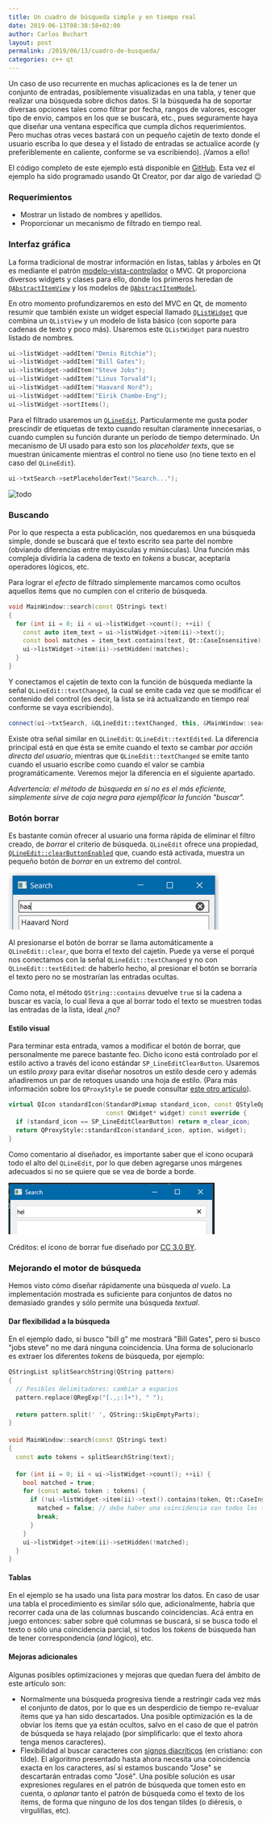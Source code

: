 ```yaml
---
title: Un cuadro de búsqueda simple y en tiempo real
date: 2019-06-13T08:38:58+02:00
author: Carlos Buchart
layout: post
permalink: /2019/06/13/cuadro-de-busqueda/
categories: c++ qt
---
```

Un caso de uso recurrente en muchas aplicaciones es la de tener un conjunto de entradas, posiblemente visualizadas en una tabla, y tener que realizar una búsqueda sobre dichos datos. Si la búsqueda ha de soportar diversas opciones tales como filtrar por fecha, rangos de valores, escoger tipo de envío, campos en los que se buscará, etc., pues seguramente haya que diseñar una ventana específica que cumpla dichos requerimientos. Pero muchas otras veces bastará con un pequeño cajetín de texto donde el usuario escriba lo que desea y el listado de entradas se actualice acorde (y preferiblemente en caliente, conforme se va escribiendo). ¡Vamos a ello!

El código completo de este ejemplo está disponible en [GitHub](https://github.com/BlogHeaderFiles/SourceCode/tree/master/Basic_search_box). Esta vez el ejemplo ha sido programado usando Qt Creator, por dar algo de variedad 😉

### Requerimientos

- Mostrar un listado de nombres y apellidos.
- Proporcionar un mecanismo de filtrado en tiempo real.

### Interfaz gráfica

La forma tradicional de mostrar información en listas, tablas y árboles en Qt es mediante el patrón [modelo-vista-controlador](https://doc.qt.io/qt-5/model-view-programming.html) o MVC. Qt proporciona diversos widgets y clases para ello, donde los primeros heredan de [`QAbstractItemView`](https://doc.qt.io/qt-5/qabstractitemview.html) y los modelos de [`QAbstractItemModel`](https://doc.qt.io/qt-5/qabstractitemmodel.html).

En otro momento profundizaremos en esto del MVC en Qt, de momento resumir que también existe un widget especial llamado [`QListWidget`](https://doc.qt.io/qt-5/qlistwidget.html) que combina un `QListView` y un modelo de lista básico (con soporte para cadenas de texto y poco más). Usaremos este `QListWidget` para nuestro listado de nombres.

```cpp
ui->listWidget->addItem("Denis Ritchie");
ui->listWidget->addItem("Bill Gates");
ui->listWidget->addItem("Steve Jobs");
ui->listWidget->addItem("Linus Torvald");
ui->listWidget->addItem("Haavard Nord");
ui->listWidget->addItem("Eirik Chambe-Eng");
ui->listWidget->sortItems();
```

Para el filtrado usaremos un [`QLineEdit`](https://doc.qt.io/qt-5/qlineedit.html). Particularmente me gusta poder prescindir de etiquetas de texto cuando resultan claramente innecesarias, o cuando cumplen su función durante un período de tiempo determinado. Un mecanismo de UI usado para esto son los _placeholder texts_, que se muestran únicamente mientras el control no tiene uso (no tiene texto en el caso del `QLineEdit`).

```cpp
ui->txtSearch->setPlaceholderText("Search...");
```

![todo](/assets/images/search_ui.png)

### Buscando

Por lo que respecta a esta publicación, nos quedaremos en una búsqueda simple, donde se buscará que el texto escrito sea parte del nombre (obviando diferencias entre mayúsculas y minúsculas). Una función más compleja dividiría la cadena de texto en _tokens_ a buscar, aceptaría operadores lógicos, etc.

Para lograr el _efecto_ de filtrado simplemente marcamos como ocultos aquellos ítems que no cumplen con el criterio de búsqueda.

```cpp
void MainWindow::search(const QString& text)
{
  for (int ii = 0; ii < ui->listWidget->count(); ++ii) {
    const auto item_text = ui->listWidget->item(ii)->text();
    const bool matches = item_text.contains(text, Qt::CaseInsensitive);
    ui->listWidget->item(ii)->setHidden(!matches);
  }
}
```

Y conectamos el cajetín de texto con la función de búsqueda mediante la señal `QLineEdit::textChanged`, la cual se emite cada vez que se modificar el contenido del control (es decir, la lista se irá actualizando en tiempo real conforme se vaya escribiendo).

```cpp
connect(ui->txtSearch, &QLineEdit::textChanged, this, &MainWindow::search);
```

Existe otra señal similar en `QLineEdit`: `QLineEdit::textEdited`. La diferencia principal está en que ésta se emite cuando el texto se cambar _por acción directa del usuario_, mientras que `QLineEdit::textChanged` se emite tanto cuando el usuario escribe como cuando el valor se cambia programáticamente. Veremos mejor la diferencia en el siguiente apartado.

_Advertencia: el método de búsqueda en sí no es el más eficiente, simplemente sirve de caja negra para ejemplificar la función "buscar"._

### Botón borrar

Es bastante común ofrecer al usuario una forma rápida de eliminar el filtro creado, de _borrar_ el criterio de búsqueda. `QLineEdit` ofrece una propiedad, [`QLineEdit::clearButtonEnabled`](https://doc.qt.io/qt-5/qlineedit.html#clearButtonEnabled-prop) que, cuando está activada, muestra un pequeño botón de _borrar_ en un extremo del control.

![todo](/assets/images/qlineedit_clear_button.png)

Al presionarse el botón de borrar se llama automáticamente a `QLineEdit::clear`, que borra el texto del cajetín. Puede ya verse el porqué nos conectamos con la señal `QLineEdit::textChanged` y no con `QLineEdit::textEdited`: de haberlo hecho, al presionar el botón se borraría el texto pero no se mostrarían las entradas ocultas.

Como nota, el método `QString::contains` devuelve `true` si la cadena a buscar es vacía, lo cual lleva a que al borrar todo el texto se muestren todas las entradas de la lista, ideal ¿no?

#### Estilo visual

Para terminar esta entrada, vamos a modificar el botón de borrar, que personalmente me parece bastante feo. Dicho icono está controlado por el estilo activo a través del icono estándar `SP_LineEditClearButton`. Usaremos un estilo _proxy_ para evitar diseñar nosotros un estilo desde cero y además añadiremos un par de retoques usando una hoja de estilo. (Para más información sobre los `QProxyStyle` se puede consultar [este otro artículo](introduccion-a-los-qproxystyle/)).

```cpp
virtual QIcon standardIcon(StandardPixmap standard_icon, const QStyleOption* option,
                           const QWidget* widget) const override {
  if (standard_icon == SP_LineEditClearButton) return m_clear_icon;
  return QProxyStyle::standardIcon(standard_icon, option, widget);
}
```

Como comentario al diseñador, es importante saber que el icono ocupará todo el alto del `QLineEdit`, por lo que deben agregarse unos márgenes adecuados si no se quiere que se vea de borde a borde.

![todo](/assets/images/qlineedit_clear_button_custom.png)

Créditos: el icono de borrar fue diseñado por [CC 3.0 BY](http://creativecommons.org/licenses/by/3.0/).

### Mejorando el motor de búsqueda

Hemos visto cómo diseñar rápidamente una búsqueda _al vuelo_. La implementación mostrada es suficiente para conjuntos de datos no demasiado grandes y sólo permite una búsqueda _textual_.

#### Dar flexibilidad a la búsqueda

En el ejemplo dado, si busco "bill g" me mostrará "Bill Gates", pero si busco "jobs steve" no me dará ninguna coincidencia. Una forma de solucionarlo es extraer los diferentes _tokens_ de búsqueda, por ejemplo:

```cpp
QStringList splitSearchString(QString pattern)
{
  // Posibles delimitadores: cambiar a espacios
  pattern.replace(QRegExp("[.,;:]+"), " ");

  return pattern.split(' ', QString::SkipEmptyParts);
}

void MainWindow::search(const QString& text)
{
  const auto tokens = splitSearchString(text);

  for (int ii = 0; ii < ui->listWidget->count(); ++ii) {
    bool matched = true;
    for (const auto& token : tokens) {
      if (!ui->listWidget->item(ii)->text().contains(token, Qt::CaseInsensitive)) {
        matched = false; // debe haber una coincidencia con todos los tokens
        break;
      }
    }
    ui->listWidget->item(ii)->setHidden(!matched);
  }
}
```

#### Tablas

En el ejemplo se ha usado una lista para mostrar los datos. En caso de usar una tabla el procedimiento es similar sólo que, adicionalmente, habría que recorrer cada una de las columnas buscando coincidencias. Acá entra en juego entonces: saber sobre qué columnas se buscará, si se busca todo el texto o sólo una coincidencia parcial, si todos los _tokens_ de búsqueda han de tener correspondencia (_and_ lógico), etc.

#### Mejoras adicionales

Algunas posibles optimizaciones y mejoras que quedan fuera del ámbito de este artículo son:

- Normalmente una búsqueda progresiva tiende a restringir cada vez más el conjunto de datos, por lo que es un desperdicio de tiempo re-evaluar ítems que ya han sido descartados. Una posible optimización es la de obviar los ítems que ya están ocultos, salvo en el caso de que el patrón de búsqueda se haya relajado (por simplificarlo: que el texto ahora tenga menos caracteres).
- Flexibilidad al buscar caracteres con [signos diacríticos](https://es.wikipedia.org/wiki/Signo_diacr%C3%ADtico) (en cristiano: con tilde). El algoritmo presentado hasta ahora necesita una coincidencia exacta en los caracteres, así si estamos buscando "Jose" se descartarán entradas como "José". Una posible solución es usar expresiones regulares en el patrón de búsqueda que tomen esto en cuenta, o _aplanar_ tanto el patrón de búsqueda como el texto de los ítems, de forma que ninguno de los dos tengan tildes (o diéresis, o virgulillas, etc).
